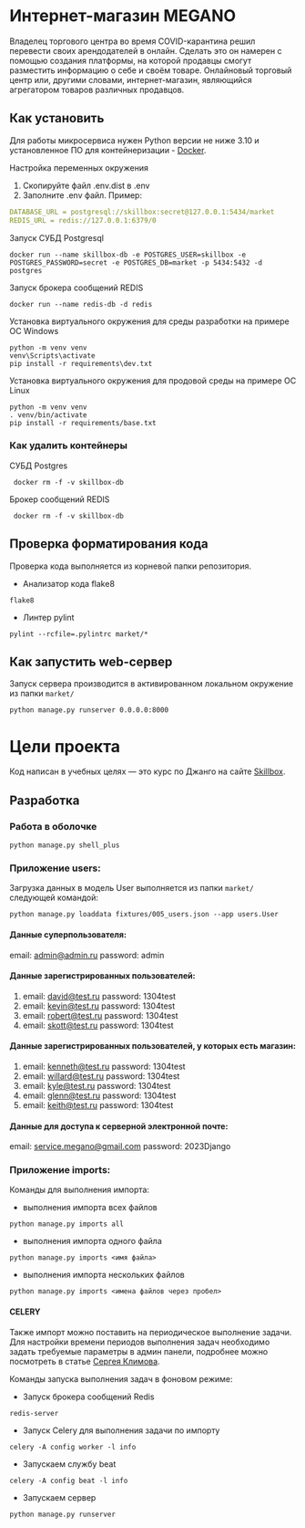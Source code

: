 # Интернет-магазин MEGANO
Владелец торгового центра во время COVID-карантина решил перевести своих арендодателей в онлайн. Сделать это он намерен с помощью создания платформы, на которой продавцы смогут разместить информацию о себе и своём товаре. Онлайновый торговый центр или, другими словами, интернет-магазин, являющийся агрегатором товаров различных продавцов.

## Как установить
Для работы микросервиса нужен Python версии не ниже 3.10 и установленное ПО для контейнеризации - [Docker](https://docs.docker.com/engine/install/).    

Настройка переменных окружения  
1. Скопируйте файл .env.dist в .env
2. Заполните .env файл. Пример:  
```yaml
DATABASE_URL = postgresql://skillbox:secret@127.0.0.1:5434/market
REDIS_URL = redis://127.0.0.1:6379/0
```

Запуск СУБД Postgresql
```shell
docker run --name skillbox-db -e POSTGRES_USER=skillbox -e POSTGRES_PASSWORD=secret -e POSTGRES_DB=market -p 5434:5432 -d postgres
```
Запуск брокера сообщений REDIS
```shell
docker run --name redis-db -d redis
```
Установка виртуального окружения для среды разработки на примере ОС Windows
```shell
python -m venv venv
venv\Scripts\activate
pip install -r requirements\dev.txt
```
Установка виртуального окружения для продовой среды на примере ОС Linux
```shell
python -m venv venv
. venv/bin/activate
pip install -r requirements/base.txt
```  
### Как удалить контейнеры
СУБД Postgres  
```
 docker rm -f -v skillbox-db
```

Брокер сообщений REDIS  
```
 docker rm -f -v skillbox-db
```

## Проверка форматирования кода
Проверка кода выполняется из корневой папки репозитория.    
* Анализатор кода flake8  
```shell
flake8
```
* Линтер pylint  
```shell
pylint --rcfile=.pylintrc market/* 
```

## Как запустить web-сервер
Запуск сервера производится в активированном локальном окружение из папки `market/`
```shell
python manage.py runserver 0.0.0.0:8000
```

# Цели проекта

Код написан в учебных целях — это курс по Джанго на сайте [Skillbox](https://go.skillbox.ru/education/course/django-framework).  

## Разработка
### Работа в оболочке
```shell
python manage.py shell_plus
```
### Приложение users:

Загрузка данных в модель User выполняется из папки `market/` следующей командой:

```shell
python manage.py loaddata fixtures/005_users.json --app users.User
```

#### Данные cуперпользователя:

email: admin@admin.ru password: admin

#### Данные зарегистрированных пользователей:

1. email: david@test.ru password: 1304test
2. email: kevin@test.ru password: 1304test
3. email: robert@test.ru password: 1304test
4. email: skott@test.ru password: 1304test

#### Данные зарегистрированных пользователей, у которых есть магазин:

1. email: kenneth@test.ru password: 1304test
2. email: willard@test.ru password: 1304test
3. email: kyle@test.ru password: 1304test
4. email: glenn@test.ru password: 1304test
5. email: keith@test.ru password: 1304test  

#### Данные для доступа к серверной электронной почте:

email: service.megano@gmail.com password: 2023Django

### Приложение imports:

Команды для выполнения импорта:

- выполнения импорта всех файлов
````shell
python manage.py imports all
````
- выполнения импорта одного файла
````shell
python manage.py imports <имя файла>
````
- выполнения импорта нескольких файлов
````shell
python manage.py imports <имена файлов через пробел>
````

#### CELERY

Также импорт можно поставить на периодическое выполнение задачи.
Для настройки времени периодов выполнения задач необходимо задать требуемые параметры 
в админ панели, подробнее можно посмотреть в статье [Сергея Климова](https://habr.com/ru/articles/711590/).

Команды запуска выполнения задач в фоновом режиме:

- Запуск брокера сообщений Redis
````shell
redis-server
````
- Запуск Celery для выполнения задачи по импорту
````shell
celery -A config worker -l info
````
- Запускаем службу beat
````shell
celery -A config beat -l info
````
- Запускаем сервер
````shell
python manage.py runserver
````